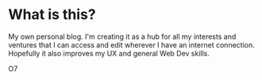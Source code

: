 # What is this?
My own personal blog. I'm creating it as a hub for all my interests and ventures that I can access and edit wherever I have an internet connection. Hopefully it also improves my UX and general Web Dev skills.

O7
